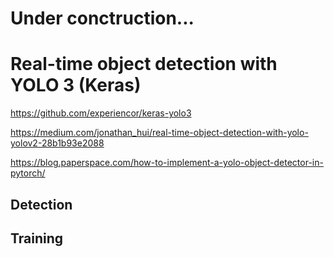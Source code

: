 # Under conctruction...

# Real-time object detection with YOLO 3 (Keras)


https://github.com/experiencor/keras-yolo3

https://medium.com/jonathan_hui/real-time-object-detection-with-yolo-yolov2-28b1b93e2088

https://blog.paperspace.com/how-to-implement-a-yolo-object-detector-in-pytorch/

## Detection

## Training

